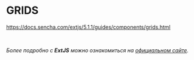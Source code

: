 # GRIDS

https://docs.sencha.com/extjs/5.1.1/guides/components/grids.html


<br/>

_Более подробно с **ExtJS** можно ознакомиться на [официальном сайте](https://docs.sencha.com/extjs/5.1.1/index.html)._